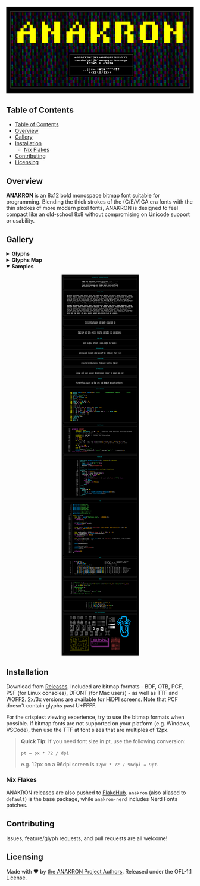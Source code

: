 <div align="center">

![anakron](img/header.png)

</div>

## Table of Contents

- [Table of Contents](#table-of-contents)
- [Overview](#overview)
- [Gallery](#gallery)
- [Installation](#installation)
  - [Nix Flakes](#nix-flakes)
- [Contributing](#contributing)
- [Licensing](#licensing)

## Overview

**ANAKRON** is an 8x12 bold monospace bitmap font suitable for programming.
Blending the thick strokes of the (C/E/V)GA era fonts with the thin strokes of
more modern pixel fonts, ANAKRON is designed to feel compact like an old-school
8x8 without compromising on Unicode support or usability.

## Gallery

<details>
<summary><strong>Glyphs</strong></summary>
<div align="center">

![ANAKRON glyphs](./img/chars.png)

</div>
</details>

<details>
<summary><strong>Glyphs Map</strong></summary>
<div align="center">

![ANAKRON glyphs map](./img/map.png)

</div>
</details>

<details open>
<summary><strong>Samples</strong></summary>
<div align="center">

![ANAKRON samples](./img/sample.png)

</div>
</details>

## Installation

Download from [Releases](https://github.com/molarmanful/ANAKRON/releases).
Included are bitmap formats - BDF, OTB, PCF, PSF (for Linux consoles), DFONT
(for Mac users) - as well as TTF and WOFF2. 2x/3x versions are available for
HiDPI screens. Note that PCF doesn't contain glyphs past U+FFFF.

For the crispiest viewing experience, try to use the bitmap formats when
possible. If bitmap fonts are not supported on your platform (e.g. Windows,
VSCode), then use the TTF at font sizes that are multiples of 12px.

> **Quick Tip**: If you need font size in pt, use the following conversion:
>
> `pt = px * 72 / dpi`
>
> e.g. 12px on a 96dpi screen is `12px * 72 / 96dpi = 9pt`.

### Nix Flakes

ANAKRON releases are also pushed to
[FlakeHub](https://flakehub.com/flake/molarmanful/ANAKRON). `anakron` (also
aliased to `default`) is the base package, while `anakron-nerd` includes Nerd
Fonts patches.

## Contributing

Issues, feature/glyph requests, and pull requests are all welcome!

## Licensing

Made with ♥ by [the ANAKRON Project Authors](AUTHORS). Released under the
OFL-1.1 License.
